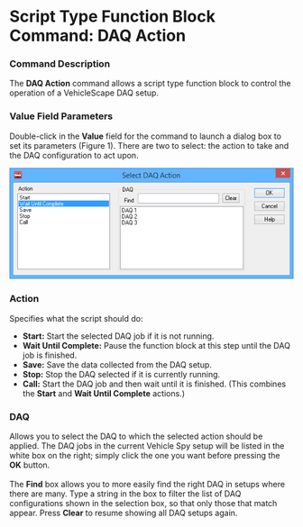 # Script Type Function Block Command: DAQ Action

### Command Description

The **DAQ Action** command allows a script type function block to control the operation of a VehicleScape DAQ setup.

### Value Field Parameters

Double-click in the **Value** field for the command to launch a dialog box to set its parameters (Figure 1). There are two to select: the action to take and the DAQ configuration to act upon.

![Figure 1: Parameter dialog box for the DAQ Action function block script command.](../../../../../.gitbook/assets/spyFBDAQAction.gif)

### Action

Specifies what the script should do:

* **Start:** Start the selected DAQ job if it is not running.
* **Wait Until Complete:** Pause the function block at this step until the DAQ job is finished.
* **Save:** Save the data collected from the DAQ setup.
* **Stop:** Stop the DAQ selected if it is currently running.
* **Call:** Start the DAQ job and then wait until it is finished. (This combines the **Start** and **Wait Until Complete** actions.)

### DAQ

Allows you to select the DAQ to which the selected action should be applied. The DAQ jobs in the current Vehicle Spy setup will be listed in the white box on the right; simply click the one you want before pressing the **OK** button.\
\
The **Find** box allows you to more easily find the right DAQ in setups where there are many. Type a string in the box to filter the list of DAQ configurations shown in the selection box, so that only those that match appear. Press **Clear** to resume showing all DAQ setups again.
